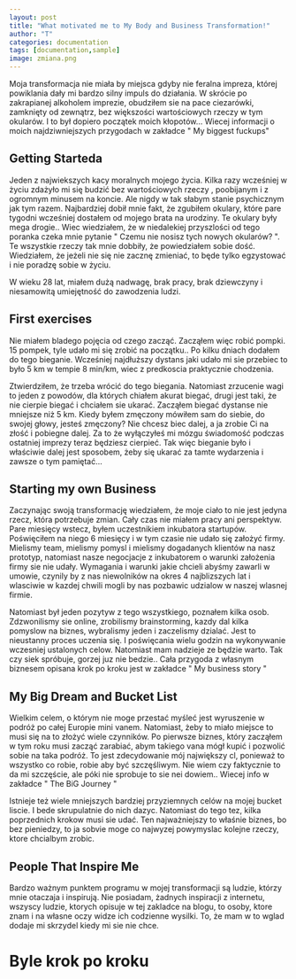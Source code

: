 ```yaml
---
layout: post
title: "What motivated me to My Body and Business Transformation!"
author: "T"
categories: documentation
tags: [documentation,sample]
image: zmiana.png
---
```


Moja transformacja nie miała by miejsca gdyby nie feralna impreza, której powiklania dały mi bardzo silny impuls do działania. W skrócie po zakrapianej alkoholem imprezie, obudziłem sie na pace ciezarówki, zamknięty od zewnątrz, bez większości wartościowych rzeczy w tym okularów. I to był dopiero początek moich kłopotów... Wiecej informacji o moich najdziwniejszych przygodach w zakładce " My biggest fuckups" 

## Getting Starteda

Jeden z najwiekszych kacy moralnych mojego życia. Kilka razy wcześniej w życiu zdażyło mi się budzić bez wartościowych rzeczy , poobijanym i z ogromnym minusem na koncie. Ale nigdy w tak słabym stanie psychicznym jak tym razem. Najbardziej dobił mnie fakt, że zgubiłem okulary, które pare tygodni wcześniej dostałem od mojego brata na urodziny. Te okulary były mega drogie.. Wiec wiedziałem, że w niedalekiej przyszlości od tego poranka czeka mnie pytanie " Czemu nie nosisz tych nowych okularów? ". Te wszystkie rzeczy tak mnie dobbiły, że powiedziałem sobie dość. Wiedziałem, że jeżeli nie się nie zacznę zmieniać, to będe tylko egzystować i nie poradzę sobie w życiu. 

W wieku 28 lat, miałem dużą nadwagę, brak pracy, brak dziewczyny i niesamowitą umiejętność do zawodzenia ludzi. 

## First exercises

Nie miałem bladego pojęcia od czego zacząć. Zacząłem więc robić pompki. 15 pompek, tyle udało mi się zrobić na początku..  Po kilku dniach dodałem do tego bieganie. Wcześniej najdłuższy dystans jaki udało mi sie przebiec to było 5 km w tempie 8 min/km, wiec z predkoscia praktycznie chodzenia. 

Ztwierdziłem, że trzeba wrócić do tego biegania. Natomiast zrzucenie wagi to jeden z powodów, dla których chiałem akurat biegać, drugi jest taki, że nie cierpie biegać i chciałem sie ukarać. Zacząłem biegać dystanse nie mniejsze niż 5 km. Kiedy byłem zmęczony mówiłem sam do siebie, do swojej głowy, jesteś zmęczony? Nie chcesz biec dalej, a ja zrobie Ci na złość i pobiegne dalej. Za to że wyłączyłeś mi mózgu świadomość podczas ostatniej imprezy teraz będziesz cierpieć. Tak więc bieganie było i właściwie dalej jest sposobem, żeby się ukarać za tamte wydarzenia i zawsze o tym pamiętać...


## Starting my own Business

Zaczynając swoją transformację wiedziałem, że moje ciało to nie jest jedyna rzecz, która potrzebuje zmian. Cały czas nie miałem pracy ani perspektyw. Pare miesięcy wstecz, byłem uczestnikiem inkubatora startupów. Poświęciłem na niego 6 miesięcy i w tym czasie nie udało się założyć firmy. Mielismy team, mielismy pomysl i mielismy dogadanych klientów na nasz prototyp, natomiast nasze negocjacje z inkubatorem o warunki założenia firmy sie nie udały. Wymagania i warunki jakie chcieli abyśmy zawarli w umowie, czynily by z nas niewolników na okres 4 najblizszych lat i wlasciwie w kazdej chwili mogli by nas pozbawic udzialow w naszej wlasnej firmie. 

Natomiast był jeden pozytyw z tego wszystkiego, poznałem kilka osob. Zdzwonilismy sie online, zrobilismy brainstorming, kazdy dal kilka pomyslow na biznes, wybralismy jeden i zaczelismy dzialać. Jest to nieustanny proces uczenia się. I poświęcania wielu godzin na wykonywanie wczesniej ustalonych celow. Natomiast mam nadzieje ze będzie warto. Tak czy siek spróbuje, gorzej juz nie bedzie.. Cała przygoda z własnym biznesem opisana krok po kroku jest w zakładce " My business story " 

## My Big Dream and Bucket List

Wielkim celem, o którym nie moge przestać myśleć jest wyruszenie w podróż po całej Europie mini vanem. 
Natomiast, żeby to miało miejsce to musi się na to złożyć wiele czynników. Po pierwsze biznes, który zacząłem w tym roku musi zacząć zarabiać, abym takiego vana mógł kupić i pozwolić sobie na taka podróż. To jest zdecydowanie mój największy cl, ponieważ to wszystko co robie, robie aby być szczęśliwym. Nie wiem czy faktycznie to da mi szczęście, ale póki nie sprobuje to sie nei dowiem.. Wiecej info w zakładce " The BiG Journey " 

Istnieje też wiele mniejszych bardziej przyziemnych celów na mojej bucket liscie. I bede skrupulatnie do nich dazyc. Natomiast do tego tez, kilka poprzednich krokow musi sie udać. Ten najważniejszy to właśnie biznes, bo bez pieniedzy, to ja sobvie moge co najwyzej powymyslac kolejne rzeczy, ktore chcialbym zrobic. 

## People That Inspire Me

Bardzo ważnym punktem programu w mojej transformacji są ludzie, którzy mnie otaczaja i inspirują. Nie posiadam, żadnych inspiracji z internetu, wszyscy ludzie, ktorych opisuje w tej zakladce na blogu, to osoby, ktore znam i na własne oczy widze ich codzienne wysilki. To, że mam w to wglad dodaje mi skrzydel kiedy mi sie nie chce. 

# Byle krok po kroku

